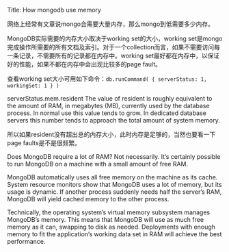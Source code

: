 Title: How mongodb use memory


网络上经常有文章说mongo会需要大量内存，那么mongo到低需要多少内存。

MongoDB实际需要的内存大小取决于working set的大小，working set是mongo完成操作所需要的所有文档及索引。对于一个collection而言，如果不需要访问每一条记录，不需要所有的记录都在内存中。working set最好都在内存中，以保证好的性能，如果不都在内存中会出现比较多的page fault。

查看working set大小可用如下命令：`db.runCommand( { serverStatus: 1, workingSet: 1 } )`

serverStatus.mem.resident
The value of resident is roughly equivalent to the amount of RAM, in megabytes (MB), currently used by the database process. In normal use this value tends to grow. In dedicated database servers this number tends to approach the total amount of system memory.

所以如果resident没有超出总的内存大小，此时内存是足够的，当然也要看一下page faults是不是很频繁。

Does MongoDB require a lot of RAM?
Not necessarily. It’s certainly possible to run MongoDB on a machine with a small amount of free RAM.

MongoDB automatically uses all free memory on the machine as its cache. System resource monitors show that MongoDB uses a lot of memory, but its usage is dynamic. If another process suddenly needs half the server’s RAM, MongoDB will yield cached memory to the other process.

Technically, the operating system’s virtual memory subsystem manages MongoDB’s memory. This means that MongoDB will use as much free memory as it can, swapping to disk as needed. Deployments with enough memory to fit the application’s working data set in RAM will achieve the best performance.

